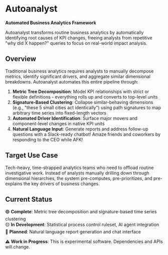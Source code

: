 # Autoanalyst

**Automated Business Analytics Framework**

Autoanalyst transforms routine business analytics by automatically identifying root causes of KPI changes, freeing analysts from repetitive "why did X happen?" queries to focus on real-world impact analysis.

## Overview

Traditional business analytics requires analysts to manually decompose metrics, identify significant drivers, and aggregate similar dimensional breakdowns. Autoanalyst automates this entire pipeline through:

1. **Metric Tree Decomposition**: Model KPI relationships with strict or flexible definitions - everything rolls up and converts to top-level units
2. **Signature-Based Clustering**: Collapse similar-behaving dimensions (e.g., "these 5 small cities act identically") using path signatures to map arbitrary time series into fixed-length vectors
3. **Automated Driver Identification**: Surface major movers and component-level changes in native KPI units
4. **Natural Language Input**: Generate reports and address follow-up questions with a Slack-ready chatbot! Amaze friends and coworkers by responding to the CEO while AFK!

## Target Use Case

Tech-heavy, time-strapped analytics teams who need to offload routine investigative work. Instead of analysts manually drilling down through dimensional hierarchies, the system pre-computes, pre-prioritizes, and pre-explains the key drivers of business changes.

## Current Status

🟢 **Complete**: Metric tree decomposition and signature-based time series clustering  
🟡 **In Development**: Statistical process control ruleset, AI agent integration  
🔴 **Planned**: Natural language report generation and chat interface  

⚠️ **Work in Progress**: This is experimental software. Dependencies and APIs will change.
